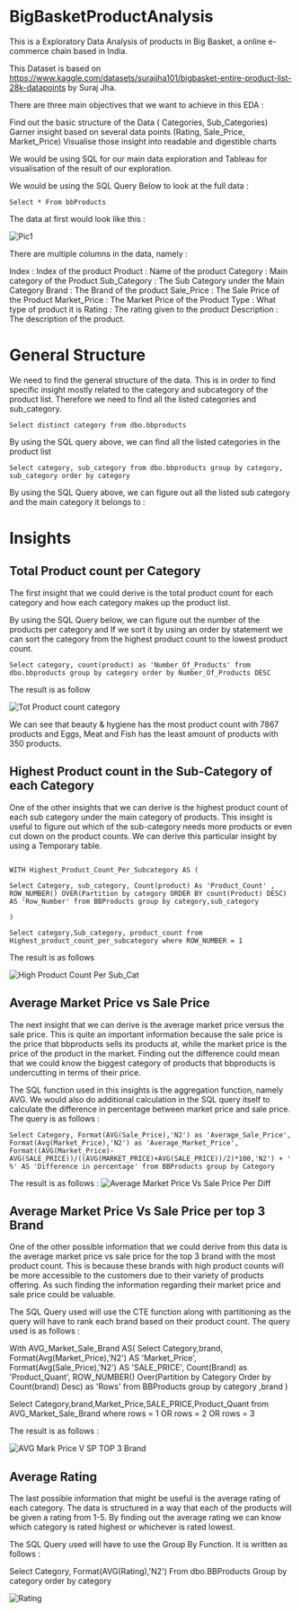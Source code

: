 # BigBasketProductAnalysis

This is a Exploratory Data Analysis of products in Big Basket, a online e-commerce chain based in India. 

This Dataset is based on https://www.kaggle.com/datasets/surajjha101/bigbasket-entire-product-list-28k-datapoints by Suraj Jha.

There are three main objectives that we want to achieve in this EDA :

Find out the basic structure of the Data ( Categories, Sub_Categories)
Garner insight based on several data points (Rating, Sale_Price, Market_Price)
Visualise those insight into readable and digestible charts

We would be using SQL for our main data exploration and Tableau for visualisation of the result of our exploration. 


We would be using the SQL Query Below to look at the full data :
```
Select * From bbProducts
```
The data at first would look like this :

![Pic1](https://user-images.githubusercontent.com/38880564/197454382-0350edaf-77ba-49cc-829a-e11f724a9c89.PNG)


There are multiple columns in the data, namely :

Index : Index of the product
Product : Name of the product
Category : Main category of the Product
Sub_Category : The Sub Category under the Main Category 
Brand : The Brand of the product 
Sale_Price : The Sale Price of the Product
Market_Price : The Market Price of the Product 
Type : What type of product it is
Rating : The rating given to the product
Description : The description of the product. 



# General Structure

We need to find the general structure of the data. This is in order to find specific insight mostly related to the category and subcategory of the product list. Therefore we need to find all the listed categories and sub_category. 
```
Select distinct category from dbo.bbproducts
```
By using the SQL query above, we can find all the listed categories in the product list


```
Select category, sub_category from dbo.bbproducts group by category, sub_category order by category
```

By using the SQL Query above, we can figure out all the listed sub category and the main category it belongs to : 



# Insights

## Total Product count per Category 

The first insight that we could derive is the total product count for each category and how each category makes up the product list. 

By using the SQL Query below, we can figure out the number of the products per category  and If we sort it by using an order by statement we can sort the category from the highest product count to the lowest product count. 

```
Select category, count(product) as 'Number_Of_Products' from dbo.bbproducts group by category order by Number_Of_Products DESC
```

The result is as follow 

![Tot Product count category](https://user-images.githubusercontent.com/38880564/198824128-cfff874d-b717-442c-934d-ff05695c52a8.PNG)


We can see that beauty & hygiene has the most product count with 7867 products and Eggs, Meat and Fish has the least amount of products with 350 products.

## Highest Product count in the Sub-Category of each Category 

One of the other insights that we can derive is the highest product count of each sub category under the main category of products. This insight is useful to figure out which of the sub-category needs more products or even cut down on the product counts. We can derive this particular insight by using a Temporary table. 

```

WITH Highest_Product_Count_Per_Subcategory AS (

Select Category, sub_category, Count(product) As 'Product_Count' , ROW_NUMBER() OVER(Partition by category ORDER BY count(Product) DESC) AS 'Row_Number' from BBProducts group by category,sub_category

)

Select category,Sub_category, product_count from Highest_product_count_per_subcategory where ROW_NUMBER = 1

```

The result is as follows 

![High Product Count Per Sub_Cat](https://user-images.githubusercontent.com/38880564/198824082-75b8d1cf-ceeb-4aab-b62f-ea55daaec663.PNG)

## Average Market Price vs Sale Price

The next insight that we can derive is the average market price versus the sale price. This is quite an important information because the sale price is the price that bbproducts sells its products at, while the market price is the price of the product in the market. Finding out the difference could mean that we could know the biggest category of products that bbproducts is undercutting in terms of their price. 

The SQL function used in this insights is the aggregation function, namely AVG. We would also do additional calculation in the SQL query itself to calculate the difference in percentage between market price and sale price. The query is as follows : 

```
Select Category, Format(AVG(Sale_Price),'N2') as 'Average_Sale_Price', Format(Avg(Market_Price),'N2') as 'Average_Market_Price', Format((AVG(Market_Price)-AVG(SALE_PRICE))/((AVG(MARKET_PRICE)+AVG(SALE_PRICE))/2)*100,'N2') + ' %' AS 'Difference in percentage' from BBProducts group by Category
```

The result is as follows : 
![Average Market Price Vs Sale Price Per Diff](https://user-images.githubusercontent.com/38880564/198824077-4b54a6c9-3afe-4146-b2ae-c168b5ef9e3a.PNG)


## Average Market Price Vs Sale Price per top 3 Brand

One of the other possible information that we could derive from this data is the average market price vs sale price for the top 3 brand with the most product count. This is because these brands with high product counts will be more accessible to the customers due to their variety of products offering. As such finding the information regarding their market price and sale price could be valuable. 

The SQL Query used will use the CTE function along with partitioning as the query will have to rank each brand based on their product count. The query used is as follows : 

With AVG_Market_Sale_Brand AS(
Select Category,brand, Format(Avg(Market_Price),'N2') AS 'Market_Price', Format(Avg(Sale_Price),'N2') AS 'SALE_PRICE', Count(Brand) as 'Product_Quant', ROW_NUMBER() Over(Partition by Category Order by Count(brand) Desc) as 'Rows' from BBProducts group by category ,brand
)

Select Category,brand,Market_Price,SALE_PRICE,Product_Quant from AVG_Market_Sale_Brand where rows = 1 OR rows = 2 OR rows = 3

The result is as follows :

![AVG Mark Price V SP TOP 3 Brand](https://user-images.githubusercontent.com/38880564/198824061-b681e230-c9bd-4262-a71e-5bd334afdb5c.PNG)



## Average Rating 

The last possible information that might be useful is the average rating of each category. The data is structured in a way that each of the products will be given a rating from 1-5. By finding out the average rating we can know which category is rated highest or whichever is rated lowest.

The SQL Query used will have to use the Group By Function. It is written as follows :

Select Category, Format(AVG(Rating),'N2') From dbo.BBProducts Group by category order by category

![Rating](https://user-images.githubusercontent.com/38880564/198824065-d722c47f-5ed1-40dc-aa09-5e8ee7ba13ca.PNG)






